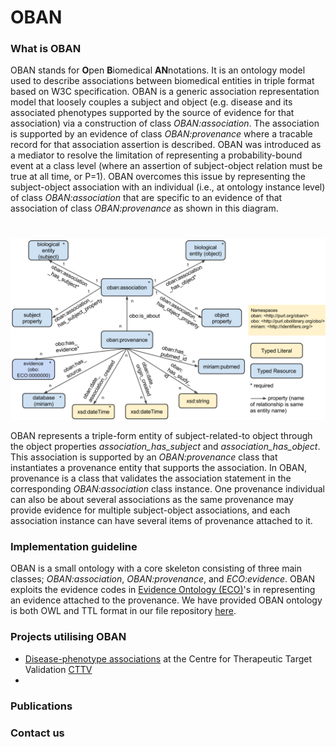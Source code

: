 OBAN
====

### What is OBAN

OBAN stands for **O**pen **B**iomedical **AN**notations. It is an ontology model used to describe associations between biomedical entities in triple format based on W3C specification. OBAN is a generic association representation model that loosely couples a subject and object (e.g. disease and its associated phenotypes supported by the source of evidence for that association) via a construction of class *OBAN:association*. The association is supported by an evidence of class *OBAN:provenance* where a tracable record for that association assertion is described. OBAN was introduced as a mediator to resolve the limitation of representing a probability-bound event at a class level (where an assertion of subject-object relation must be true at all time, or P=1). OBAN overcomes this issue by representing the subject-object association with an individual (i.e., at ontology instance level) of class *OBAN:association* that are specific to an evidence of that association of class *OBAN:provenance* as shown in this diagram.

# 

![](https://github.com/EBISPOT/OBAN/blob/master/oban%20db%20source%20model.png)


OBAN represents a triple-form entity of subject-related-to object through the object properties *association_has_subject* and *association_has_object*. This association is supported by an *OBAN:provenance* class that instantiates a provenance entity that supports the association. In OBAN, provenance is a class that validates the association statement in the corresponding *OBAN:association* class instance. One provenance individual can also be about several associations as the same provenance may provide evidence for multiple subject-object associations, and each association instance can have several items of provenance attached to it.


### Implementation guideline

OBAN is a small ontology with a core skeleton consisting of three main classes; *OBAN:association*, *OBAN:provenance*, and *ECO:evidence*. OBAN exploits the evidence codes in [Evidence Ontology (ECO)](http://www.evidenceontology.org/)'s in representing an evidence attached to the provenance. We have provided OBAN ontology is both OWL and TTL format in our file repository [here](https://github.com/EBISPOT/OBAN/tree/master/ontology).

### Projects utilising OBAN
* [Disease-phenotype associations](https://sourceforge.net/p/efo/code/HEAD/tree/trunk/src/efoassociations/) at the Centre for Therapeutic Target Validation [CTTV](http://www.targetvalidation.org)
* 


### Publications

### Contact us
